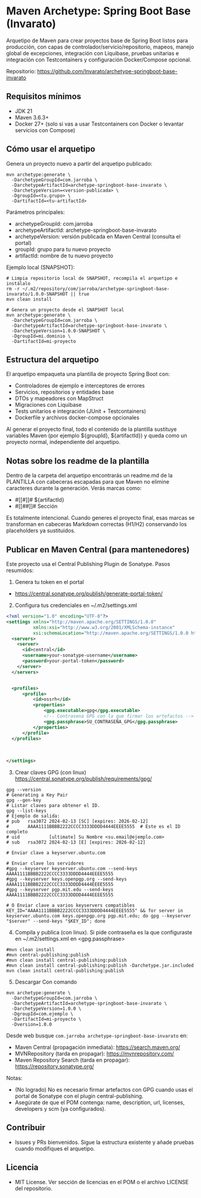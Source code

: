 # Maven Archetype: Spring Boot Base (Invarato)

Arquetipo de Maven para crear proyectos base de Spring Boot listos para producción, con capas de controlador/servicio/repositorio, mapeos, manejo global de excepciones, integración con Liquibase, pruebas unitarias e integración con Testcontainers y configuración Docker/Compose opcional.

Repositorio: https://github.com/Invarato/archetype-springboot-base-invarato


## Requisitos mínimos
- JDK 21
- Maven 3.6.3+
- Docker 27+ (solo si vas a usar Testcontainers con Docker o levantar servicios con Compose)


## Cómo usar el arquetipo
Genera un proyecto nuevo a partir del arquetipo publicado:

```shell
mvn archetype:generate \
  -DarchetypeGroupId=com.jarroba \
  -DarchetypeArtifactId=archetype-springboot-base-invarato \
  -DarchetypeVersion=<version-publicada> \
  -DgroupId=<tu.grupo> \
  -DartifactId=<tu-artifactId>
```

Parámetros principales:
- archetypeGroupId: com.jarroba
- archetypeArtifactId: archetype-springboot-base-invarato
- archetypeVersion: versión publicada en Maven Central (consulta el portal)
- groupId: grupo para tu nuevo proyecto
- artifactId: nombre de tu nuevo proyecto

Ejemplo local (SNAPSHOT):
```shell
# Limpia repositorio local de SNAPSHOT, recompila el arquetipo e instálalo
rm -r ~/.m2/repository/com/jarroba/archetype-springboot-base-invarato/1.0.0-SNAPSHOT || true
mvn clean install

# Genera un proyecto desde el SNAPSHOT local
mvn archetype:generate \
  -DarchetypeGroupId=com.jarroba \
  -DarchetypeArtifactId=archetype-springboot-base-invarato \
  -DarchetypeVersion=1.0.0-SNAPSHOT \
  -DgroupId=mi.dominio \
  -DartifactId=mi-proyecto
```


## Estructura del arquetipo
El arquetipo empaqueta una plantilla de proyecto Spring Boot con:
- Controladores de ejemplo e interceptores de errores
- Servicios, repositorios y entidades base
- DTOs y mapeadores con MapStruct
- Migraciones con Liquibase
- Tests unitarios e integración (JUnit + Testcontainers)
- Dockerfile y archivos docker-compose opcionales

Al generar el proyecto final, todo el contenido de la plantilla sustituye variables Maven (por ejemplo ${groupId}, ${artifactId}) y queda como un proyecto normal, independiente del arquetipo.


## Notas sobre los readme de la plantilla
Dentro de la carpeta del arquetipo encontrarás un readme.md de la PLANTILLA con cabeceras escapadas para que Maven no elimine caracteres durante la generación. Verás marcas como:
- #[[#]]# ${artifactId}
- #[[##]]# Sección

Es totalmente intencional. Cuando generes el proyecto final, esas marcas se transforman en cabeceras Markdown correctas (H1/H2) conservando los placeholders ya sustituidos.


## Publicar en Maven Central (para mantenedores)
Este proyecto usa el Central Publishing Plugin de Sonatype. Pasos resumidos:

1) Genera tu token en el portal
- https://central.sonatype.org/publish/generate-portal-token/

2) Configura tus credenciales en ~/.m2/settings.xml

```xml
<?xml version="1.0" encoding="UTF-8"?>
<settings xmlns="http://maven.apache.org/SETTINGS/1.0.0"
          xmlns:xsi="http://www.w3.org/2001/XMLSchema-instance"
          xsi:schemaLocation="http://maven.apache.org/SETTINGS/1.0.0 http://maven.apache.org/xsd/settings-1.0.0.xsd">
  <servers>
    <server>
      <id>central</id>
      <username>your-sonatype-username</username>
      <password>your-portal-token</password>
    </server>
  </servers>


  <profiles>
      <profile>
          <id>ossrh</id>
          <properties>
              <gpg.executable>gpg</gpg.executable>
              <!-- Contrasena GPG con la que firmar los artefactos -->
              <gpg.passphrase>SU_CONTRASEÑA_GPG</gpg.passphrase>
          </properties>
      </profile>
  </profiles>
    
    
    
</settings>
```

3) Crear claves GPG (con linux)
https://central.sonatype.org/publish/requirements/gpg/
````shell
gpg --version
# Generating a Key Pair
gpg --gen-key
# Listar claves para obtener el ID.
gpg --list-keys
# Ejemplo de salida:
# pub   rsa3072 2024-02-13 [SC] [expires: 2026-02-12]
#       AAAA1111BBBB2222CCCC3333DDDD4444EEEE5555  # Este es el ID completo
# uid           [ultimate] Su Nombre <su.email@ejemplo.com>
# sub   rsa3072 2024-02-13 [E] [expires: 2026-02-12]

# Enviar clave a keyserver.ubuntu.com

# Enviar clave los servidores
#gpg --keyserver keyserver.ubuntu.com --send-keys AAAA1111BBBB2222CCCC3333DDDD4444EEEE5555
#gpg --keyserver keys.openpgp.org --send-keys AAAA1111BBBB2222CCCC3333DDDD4444EEEE5555
#gpg --keyserver pgp.mit.edu --send-keys AAAA1111BBBB2222CCCC3333DDDD4444EEEE5555

# O Enviar clave a varios keyservers compatibles
KEY_ID="AAAA1111BBBB2222CCCC3333DDDD4444EEEE5555" && for server in keyserver.ubuntu.com keys.openpgp.org pgp.mit.edu; do gpg --keyserver "$server" --send-keys "$KEY_ID"; done

````


4) Compila y publica (con linux). Si pide contraseña es la que configuraste en ~/.m2/settings.xml en <gpg.passphrase>
```shell
#mvn clean install
#mvn central-publishing:publish
#mvn clean install central-publishing:publish
#mvn clean install central-publishing:publish -Darchetype.jar.included
mvn clean install central-publishing:publish
```

5) Descargar
Con comando
````shell
mvn archetype:generate \
  -DarchetypeGroupId=com.jarroba \
  -DarchetypeArtifactId=archetype-springboot-base-invarato \
  -DarchetypeVersion=1.0.0 \
  -DgroupId=com.ejemplo \
  -DartifactId=mi-proyecto \
  -Dversion=1.0.0
````

Desde web busque `com.jarroba archetype-springboot-base-invarato` en:
 * Maven Central (propagación inmediata): https://search.maven.org/
 * MVNRepository (tarda en propagar): https://mvnrepository.com/
 * Maven Repository Search (tarda en propagar): https://repository.sonatype.org/


Notas:
- (No logrado) No es necesario firmar artefactos con GPG cuando usas el portal de Sonatype con el plugin central-publishing.
- Asegúrate de que el POM contenga: name, description, url, licenses, developers y scm (ya configurados).


## Contribuir
- Issues y PRs bienvenidos. Sigue la estructura existente y añade pruebas cuando modifiques el arquetipo.

## Licencia
- MIT License. Ver sección de licencias en el POM o el archivo LICENSE del repositorio.